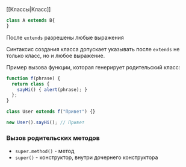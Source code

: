 [[Классы|Класс]]

```js
class A extends B{
}
```


После `extends` разрешены любые выражения

Синтаксис создания класса допускает указывать после `extends` не только класс, но и любое выражение.

Пример вызова функции, которая генерирует родительский класс:

```js
function f(phrase) {
  return class {
    sayHi() { alert(phrase); }
  };
}

class User extends f("Привет") {}

new User().sayHi(); // Привет
```

### Вызов родительских методов
- `super.method()` - метод
- `super()` - конструктор, внутри дочернего конструктора